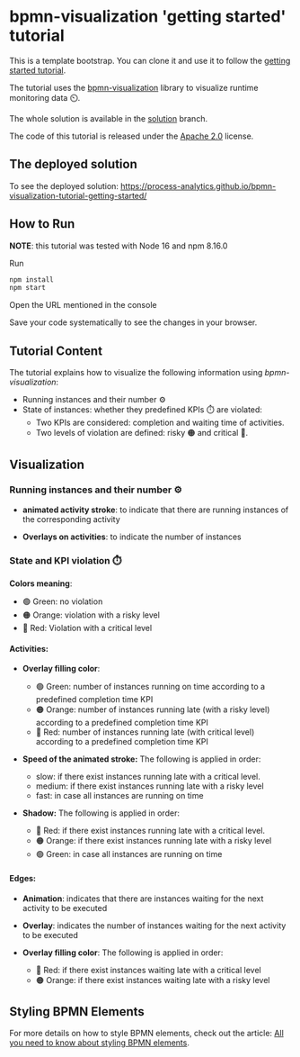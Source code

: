 # bpmn-visualization 'getting started' tutorial

This is a template bootstrap. You can clone it and use it to follow the [getting started tutorial](https://medium.com/@process-analytics/getting-started-with-bpmn-visualization-a54fbafae2df).

The tutorial uses the [bpmn-visualization](https://github.com/process-analytics/bpmn-visualization-js) library to visualize runtime monitoring data ⏲️.

The whole solution is available in the [solution](https://github.com/process-analytics/bpmn-visualization-tutorial-getting-started/tree/solution) branch.

The code of this tutorial is released under the [Apache 2.0](LICENSE) license.

## The deployed solution

To see the deployed solution: https://process-analytics.github.io/bpmn-visualization-tutorial-getting-started/


## How to Run

**NOTE**: this tutorial was tested with Node 16 and npm 8.16.0

Run
```bash
npm install
npm start
```

Open the URL mentioned in the console

Save your code systematically to see the changes in your browser.

## Tutorial Content
The tutorial explains how to visualize the following information using *bpmn-visualization*:
- Running instances and their number ⚙️
- State of instances: whether they predefined KPIs ⏱️ are violated:
    - Two KPIs are considered: completion and waiting time of activities.
    - Two levels of violation are defined: risky 🟠 and critical 🔴.

## Visualization

### Running instances and their number ⚙️
- **animated activity stroke**: to indicate that there are running instances of the corresponding activity


- **Overlays on activities**: to indicate the number of instances

### State and KPI violation ⏱️
**Colors meaning**:
- 🟢 Green: no violation
- 🟠 Orange: violation with a risky level
- 🔴 Red: Violation with a critical level

#### Activities:
- **Overlay filling color**: 
    - 🟢 Green: number of instances running on time according to a predefined completion time KPI
    - 🟠 Orange: number of instances running late (with a risky level) according to a predefined completion time KPI
    - 🔴 Red: number of instances running late (with critical level) according to a predefined completion time KPI

- **Speed of the animated stroke:**  The following is applied in order:
    - slow: if there exist instances running late with a critical level.
    - medium: if there exist instances running late with a risky level
    - fast: in case all instances are running on time

- **Shadow:** The following is applied in order:
    - 🔴 Red: if there exist instances running late with a critical level.
    - 🟠 Orange: if there exist instances running late with a risky level
    - 🟢 Green: in case all instances are running on time

#### Edges:
- **Animation**: indicates that there are instances waiting for the next activity to be executed

- **Overlay**: indicates the number of instances waiting for the next activity to be executed

- **Overlay filling color**: The following is applied in order:
    - 🔴 Red: if there exist instances waiting late with a critical level
    - 🟠 Orange: if there exist instances waiting late with a risky level

## Styling BPMN Elements

For more details on how to style BPMN elements, check out the article: [All you need to know about styling BPMN elements](https://medium.com/@process-analytics/bpmn-visualization-all-you-need-to-know-about-styling-bpmn-elements-24289154c16c).

